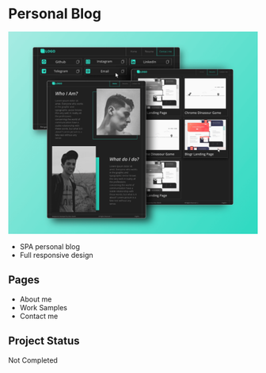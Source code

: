 # Personal Blog
![Design preview for the todo app](my-blog-preview.png)
- SPA personal blog
- Full responsive design 
## Pages
- About me
- Work Samples
- Contact me
## Project Status
Not Completed
